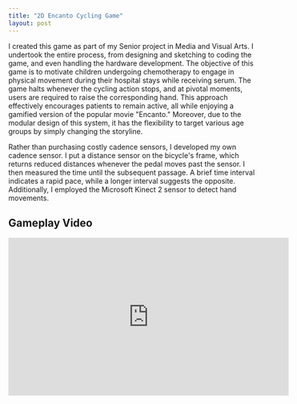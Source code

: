 ```yaml
---
title: "2D Encanto Cycling Game"
layout: post
---
```

I created this game as part of my Senior project in Media and Visual Arts. I undertook the entire process, from designing and sketching to coding the game, and even handling the hardware development. The objective of this game is to motivate children undergoing chemotherapy to engage in physical movement during their hospital stays while receiving serum. The game halts whenever the cycling action stops, and at pivotal moments, users are required to raise the corresponding hand. This approach effectively encourages patients to remain active, all while enjoying a gamified version of the popular movie "Encanto." Moreover, due to the modular design of this system, it has the flexibility to target various age groups by simply changing the storyline.

Rather than purchasing costly cadence sensors, I developed my own cadence sensor. I put a distance sensor on the bicycle's frame, which returns reduced distances whenever the pedal moves past the sensor. I then measured the time until the subsequent passage. A brief time interval indicates a rapid pace, while a longer interval suggests the opposite. Additionally, I employed the Microsoft Kinect 2 sensor to detect hand movements.

## Gameplay Video

<iframe width="560" height="315" src="https://youtu.be/iarpG9tTtl4" title="YouTube video player" frameborder="0" allow="accelerometer; autoplay; clipboard-write; encrypted-media; gyroscope; picture-in-picture" allowfullscreen></iframe>
